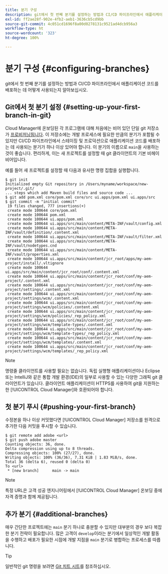 ```yaml
---
title: 분기 구성
description: git에서 첫 번째 분기를 설정하는 방법과 CI/CD 파이프라인에서 애플리케이션 코드를 배포하는 데 어떻게 사용되는지 알아보십시오.
exl-id: ff2ae28f-902e-4fb2-aeb1-3636cb5cd9bb
source-git-commit: 4c051cd1696f8a00d0278131c9521ad4dcb956a3
workflow-type: ht
source-wordcount: '323'
ht-degree: 100%

---
```



# 분기 구성 {#configuring-branches}

git에서 첫 번째 분기를 설정하는 방법과 CI/CD 파이프라인에서 애플리케이션 코드를 배포하는 데 어떻게 사용되는지 알아보십시오.

## Git에서 첫 분기 설정 {#setting-up-your-first-branch-in-git}

Cloud Manager에 온보딩된 각 프로그램에 대해 처음에는 비어 있던 단일 git 저장소가 [프로비저닝됩니다](/help/requirements/environment-provisioning.md). 이 저장소에는 개발 프로세스에 필요한 만큼의 분기가 포함될 수 있지만 CI/CD 파이프라인에서 스테이징 및 프로덕션으로 애플리케이션 코드를 배포하는 데 사용되는 분기가 하나 이상 있어야 합니다. 이 분기의 이름으로 `main`을 사용하는 것이 좋습니다. 편리하게, 이는 새 프로젝트를 설정할 때 git 클라이언트의 기본 비헤이비어입니다.

예를 들어 새 프로젝트를 설정할 때 다음과 유사한 명령 집합을 실행합니다.

```shell
$ git init
Initialized empty Git repository in /Users/myname/workspace/new-project/.git/
... steps which add Maven build files and source code ...
$ git add pom.xml core/pom.xml core/src ui.apps/pom.xml ui.apps/src
$ git commit -m "initial commit"
 19 files changed, 777 insertions(+)
 create mode 100644 core/pom.xml
 create mode 100644 pom.xml
 create mode 100644 ui.apps/pom.xml
 create mode 100644 ui.apps/src/main/content/META-INF/vault/config.xml
 create mode 100644 ui.apps/src/main/content/META-INF/vault/definition/.content.xml
 create mode 100644 ui.apps/src/main/content/META-INF/vault/filter.xml
 create mode 100644 ui.apps/src/main/content/META-INF/vault/nodetypes.cnd
 create mode 100644 ui.apps/src/main/content/META-INF/vault/properties.xml
 create mode 100644 ui.apps/src/main/content/jcr_root/apps/my-aem-project/install/.vltignore
 create mode 100644 ui.apps/src/main/content/jcr_root/conf/.content.xml
 create mode 100644 ui.apps/src/main/content/jcr_root/conf/my-aem-project/.content.xml
 create mode 100644 ui.apps/src/main/content/jcr_root/conf/my-aem-project/settings/.content.xml
 create mode 100644 ui.apps/src/main/content/jcr_root/conf/my-aem-project/settings/wcm/.content.xml
 create mode 100644 ui.apps/src/main/content/jcr_root/conf/my-aem-project/settings/wcm/policies/.content.xml
 create mode 100644 ui.apps/src/main/content/jcr_root/conf/my-aem-project/settings/wcm/policies/_rep_policy.xml
 create mode 100644 ui.apps/src/main/content/jcr_root/conf/my-aem-project/settings/wcm/template-types/.content.xml
 create mode 100644 ui.apps/src/main/content/jcr_root/conf/my-aem-project/settings/wcm/template-types/_rep_policy.xml
 create mode 100644 ui.apps/src/main/content/jcr_root/conf/my-aem-project/settings/wcm/templates/.content.xml
 create mode 100644 ui.apps/src/main/content/jcr_root/conf/my-aem-project/settings/wcm/templates/_rep_policy.xml
```

>[!NOTE]
>
>명령줄 클라이언트를 사용할 필요는 없습니다. 독립 실행형 애플리케이션이나 Eclipse 또는 IntelliJ와 같은 통합 개발 환경(IDE)의 일부로 사용할 수 있는 다양한 그래픽 git 클라이언트가 있습니다. 클라이언트 애플리케이션이 HTTPS를 사용하여 git을 지원하는 한 [!UICONTROL Cloud Manager]와 호환되어야 합니다.

## 첫 분기 푸시 {#pushing-your-first-branch}

수정본을 하나 이상 커밋했다면 [!UICONTROL Cloud Manager] 저장소를 원격으로 추가한 다음 커밋을 푸시할 수 있습니다.

```shell
$ git remote add adobe <url>
$ git push adobe master
Counting objects: 36, done.
Delta compression using up to 8 threads.
Compressing objects: 100% (27/27), done.
Writing objects: 100% (36/36), 7.31 KiB | 1.83 MiB/s, done.
Total 36 (delta 6), reused 0 (delta 0)
To <url>
 * [new branch]      main -> main
```

>[!NOTE]
>
>특정 URL은 고객 성공 엔지니어링에서 [!UICONTROL Cloud Manager] 온보딩 중에 자격 증명과 함께 제공됩니다.

## 추가 분기 {#additional-branches}

매우 간단한 프로젝트에는 `main` 분기 하나로 충분할 수 있지만 대부분의 경우 보다 복잡한 분기 전략이 필요합니다. 많은 고객이 `develop`이라는 분기에서 일상적인 개발 활동을 수행하고 배포가 필요한 시점에 개발 지점을 `main` 분기로 병합하는 프로세스를 따릅니다.

>[!TIP]
>
>일반적인 git 명령을 보려면 [Git 치트 시트](https://github.github.com/training-kit/downloads/github-git-cheat-sheet)를 참조하십시오.
